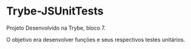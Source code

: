 # Trybe-JSUnitTests

Projeto Desenvolvido na Trybe, bloco 7.

O objetivo era desenvolver funções e seus respectivos testes unitários.

